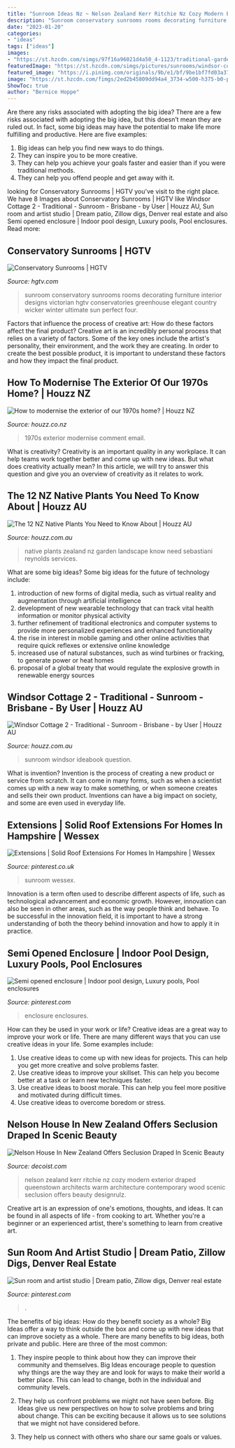 ```yaml
---
title: "Sunroom Ideas Nz ~ Nelson Zealand Kerr Ritchie Nz Cozy Modern Exterior Draped Queenstown Architects Warm Architecture Contemporary Wood Scenic Seclusion Offers Beauty Designrulz"
description: "Sunroom conservatory sunrooms rooms decorating furniture interior designs victorian hgtv conservatories greenhouse elegant country wicker winter ultimate sun perfect four"
date: "2023-01-20"
categories:
- "ideas"
tags: ["ideas"]
images:
- "https://st.hzcdn.com/simgs/97f16a96021d4a50_4-1123/traditional-garden.jpg"
featuredImage: "https://st.hzcdn.com/simgs/pictures/sunrooms/windsor-cottage-2-user-img~5bf14f470b73777d_4-2977-1-3cf70d2.jpg"
featured_image: "https://i.pinimg.com/originals/9b/e1/bf/9be1bf7fd03a3736fd650760cd237c39.jpg"
image: "https://st.hzcdn.com/fimgs/2ed2b45809dd94a4_3734-w500-h375-b0-p0--.jpg"
ShowToc: true
author: "Bernice Hoppe"
---
```



Are there any risks associated with adopting the big idea?
There are a few risks associated with adopting the big idea, but this doesn’t mean they are ruled out. In fact, some big ideas may have the potential to make life more fulfilling and productive. Here are five examples: 
1. Big ideas can help you find new ways to do things.
2. They can inspire you to be more creative.
3. They can help you achieve your goals faster and easier than if you were traditional methods.
4. They can help you offend people and get away with it.

	

		
looking for Conservatory Sunrooms | HGTV you've visit to the right place. We have 8 Images about Conservatory Sunrooms | HGTV like Windsor Cottage 2 - Traditional - Sunroom - Brisbane - by User | Houzz AU, Sun room and artist studio | Dream patio, Zillow digs, Denver real estate and also Semi opened enclosure | Indoor pool design, Luxury pools, Pool enclosures. Read more:
		
    
## Conservatory Sunrooms | HGTV

<img loading=lazy src="https://hgtvhome.sndimg.com/content/dam/images/hgtv/fullset/2010/6/25/0/RMS_Sunroom-wicker-green-trim_s4x3.jpg.rend.hgtvcom.616.462.suffix/1400948851313.jpeg" onerror="this.onerror=null;this.src='https://tse4.mm.bing.net/th?id=OIP.xzES7AnVtOLMQsYwPvVkvQHaFj&amp;pid=15.1';" alt="Conservatory Sunrooms | HGTV">

_Source: hgtv.com_

>sunroom conservatory sunrooms rooms decorating furniture interior designs victorian hgtv conservatories greenhouse elegant country wicker winter ultimate sun perfect four. 

	

Factors that influence the process of creative art: How do these factors affect the final product?
Creative art is an incredibly personal process that relies on a variety of factors. Some of the key ones include the artist's personality, their environment, and the work they are creating. In order to create the best possible product, it is important to understand these factors and how they impact the final product.

    
## How To Modernise The Exterior Of Our 1970s Home? | Houzz NZ

<img loading=lazy src="https://st.hzcdn.com/fimgs/2ed2b45809dd94a4_3734-w500-h375-b0-p0--.jpg" onerror="this.onerror=null;this.src='https://tse2.mm.bing.net/th?id=OIP.djWgrFYIWNvoVfi3DjwxWgHaFj&amp;pid=15.1';" alt="How to modernise the exterior of our 1970s home? | Houzz NZ">

_Source: houzz.co.nz_

>1970s exterior modernise comment email. 

	

What is creativity?
Creativity is an important quality in any workplace. It can help teams work together better and come up with new ideas. But what does creativity actually mean? In this article, we will try to answer this question and give you an overview of creativity as it relates to work.

    
## The 12 NZ Native Plants You Need To Know About | Houzz AU

<img loading=lazy src="https://st.hzcdn.com/simgs/97f16a96021d4a50_4-1123/traditional-garden.jpg" onerror="this.onerror=null;this.src='https://tse1.mm.bing.net/th?id=OIP.-1gnKwaKjVIaW1WEotAEZAHaFF&amp;pid=15.1';" alt="The 12 NZ Native Plants You Need to Know About | Houzz AU">

_Source: houzz.com.au_

>native plants zealand nz garden landscape know need sebastiani reynolds services. 

	

What are some big ideas?
Some big ideas for the future of technology include: 
1) introduction of new forms of digital media, such as virtual reality and augmentation through artificial intelligence 
2) development of new wearable technology that can track vital health information or monitor physical activity 
3) further refinement of traditional electronics and computer systems to provide more personalized experiences and enhanced functionality 
4) the rise in interest in mobile gaming and other online activities that require quick reflexes or extensive online knowledge 
5) increased use of natural substances, such as wind turbines or fracking, to generate power or heat homes 
6) proposal of a global treaty that would regulate the explosive growth in renewable energy sources

    
## Windsor Cottage 2 - Traditional - Sunroom - Brisbane - By User | Houzz AU

<img loading=lazy src="https://st.hzcdn.com/simgs/pictures/sunrooms/windsor-cottage-2-user-img~5bf14f470b73777d_4-2977-1-3cf70d2.jpg" onerror="this.onerror=null;this.src='https://tse1.mm.bing.net/th?id=OIP.Pa00wmMJJOcC9MOmJEdvJgHaE7&amp;pid=15.1';" alt="Windsor Cottage 2 - Traditional - Sunroom - Brisbane - by User | Houzz AU">

_Source: houzz.com.au_

>sunroom windsor ideabook question. 

	

What is invention?
Invention is the process of creating a new product or service from scratch. It can come in many forms, such as when a scientist comes up with a new way to make something, or when someone creates and sells their own product. Inventions can have a big impact on society, and some are even used in everyday life.

    
## Extensions | Solid Roof Extensions For Homes In Hampshire | Wessex

<img loading=lazy src="https://i.pinimg.com/originals/9b/e1/bf/9be1bf7fd03a3736fd650760cd237c39.jpg" onerror="this.onerror=null;this.src='https://tse1.mm.bing.net/th?id=OIP.fQYdBymFnO1isTEBRJBWAgHaLI&amp;pid=15.1';" alt="Extensions | Solid Roof Extensions For Homes In Hampshire | Wessex">

_Source: pinterest.co.uk_

>sunroom wessex. 

	

Innovation is a term often used to describe different aspects of life, such as technological advancement and economic growth. However, innovation can also be seen in other areas, such as the way people think and behave. To be successful in the innovation field, it is important to have a strong understanding of both the theory behind innovation and how to apply it in practice.

    
## Semi Opened Enclosure | Indoor Pool Design, Luxury Pools, Pool Enclosures

<img loading=lazy src="https://i.pinimg.com/originals/e4/b8/b4/e4b8b458d7c3cfbda518749b576ab5de.jpg" onerror="this.onerror=null;this.src='https://tse1.mm.bing.net/th?id=OIP.TSE6RYBd6_60f7OiYvHnRAHaE8&amp;pid=15.1';" alt="Semi opened enclosure | Indoor pool design, Luxury pools, Pool enclosures">

_Source: pinterest.com_

>enclosure enclosures. 

	

How can they be used in your work or life?
Creative ideas are a great way to improve your work or life. There are many different ways that you can use creative ideas in your life. Some examples include: 
1. Use creative ideas to come up with new ideas for projects. This can help you get more creative and solve problems faster. 
2. Use creative ideas to improve your skillset. This can help you become better at a task or learn new techniques faster. 
3. Use creative ideas to boost morale. This can help you feel more positive and motivated during difficult times. 
4. Use creative ideas to overcome boredom or stress.

    
## Nelson House In New Zealand Offers Seclusion Draped In Scenic Beauty

<img loading=lazy src="https://cdn.decoist.com/wp-content/uploads/2013/09/Exterior-of-the-Nelson-House.jpg" onerror="this.onerror=null;this.src='https://tse3.mm.bing.net/th?id=OIP.whE6JKSD-k0PWX5BIbnsvQHaFQ&amp;pid=15.1';" alt="Nelson House In New Zealand Offers Seclusion Draped In Scenic Beauty">

_Source: decoist.com_

>nelson zealand kerr ritchie nz cozy modern exterior draped queenstown architects warm architecture contemporary wood scenic seclusion offers beauty designrulz. 

	

Creative art is an expression of one's emotions, thoughts, and ideas. It can be found in all aspects of life - from cooking to art. Whether you're a beginner or an experienced artist, there's something to learn from creative art.

    
## Sun Room And Artist Studio | Dream Patio, Zillow Digs, Denver Real Estate

<img loading=lazy src="https://i.pinimg.com/originals/e2/dd/d5/e2ddd55a2ff53378f2fed707e45c3df0.jpg" onerror="this.onerror=null;this.src='https://tse1.mm.bing.net/th?id=OIP.eguByncaKaWMyKj1_NZhlwHaE6&amp;pid=15.1';" alt="Sun room and artist studio | Dream patio, Zillow digs, Denver real estate">

_Source: pinterest.com_

>. 

	

The benefits of big ideas: How do they benefit society as a whole?
Big Ideas offer a way to think outside the box and come up with new ideas that can improve society as a whole. There are many benefits to big ideas, both private and public. Here are three of the most common: 
1) They inspire people to think about how they can improve their community and themselves. Big Ideas encourage people to question why things are the way they are and look for ways to make their world a better place. This can lead to change, both in the individual and community levels.

2) They help us confront problems we might not have seen before. Big Ideas give us new perspectives on how to solve problems and bring about change. This can be exciting because it allows us to see solutions that we might not have considered before.

3) They help us connect with others who share our same goals or values.

